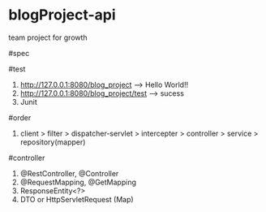 # blogProject-api
team project for growth

#spec

#test
1. http://127.0.0.1:8080/blog_project --> Hello World!!
2. http://127.0.0.1:8080/blog_project/test --> sucess
3. Junit

#order
1. client > filter > dispatcher-servlet > intercepter > controller > service > repository(mapper) 

#controller
1. @RestController, @Controller
2. @RequestMapping, @GetMapping
3. ResponseEntity<?>
4. DTO or HttpServletRequest (Map)
